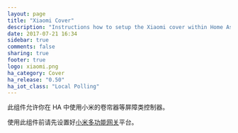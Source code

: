 ```yaml
---
layout: page
title: "Xiaomi Cover"
description: "Instructions how to setup the Xiaomi cover within Home Assistant."
date: 2017-07-21 16:34
sidebar: true
comments: false
sharing: true
footer: true
logo: xiaomi.png
ha_category: Cover
ha_release: "0.50"
ha_iot_class: "Local Polling"
---
```


此组件允许你在 HA 中使用小米的卷帘器等屏障类控制器。

使用此组件前请先设置好[小米多功能网关](/components/xiaomi/)平台。

